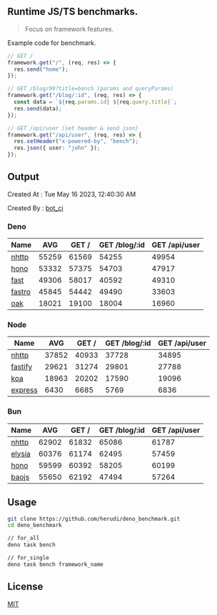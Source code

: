 ## Runtime JS/TS benchmarks.

> Focus on framework features.

Example code for benchmark.
```ts
// GET /
framework.get("/", (req, res) => {
  res.send("home");
});

// GET /blog/99?title=bench (params and queryParams)
framework.get("/blog/:id", (req, res) => {
  const data = `${req.params.id} ${req.query.title}`;
  res.send(data);
});

// GET /api/user (set header & send json)
framework.get("/api/user", (req, res) => {
  res.setHeader("x-powered-by", "bench");
  res.json({ user: "john" });
});
```

## Output
Created At : Tue May 16 2023, 12:40:30 AM

Created By : [bot_ci](https://github.com/herudi/deno_benchmarks/commits?author=github-actions%5Bbot%5D)


### Deno
|Name|AVG|GET /|GET /blog/:id|GET /api/user|
|----|----|----|----|----|
|[nhttp](https://github.com/nhttp/nhttp)|55259|61569|54255|49954|
|[hono](https://github.com/honojs/hono)|53332|57375|54703|47917|
|[fast](https://github.com/danteissaias/fast)|49306|58017|40592|49310|
|[fastro](https://github.com/fastrodev/fastro)|45845|54442|49490|33603|
|[oak](https://github.com/oakserver/oak)|18021|19100|18004|16960|
  


### Node
|Name|AVG|GET /|GET /blog/:id|GET /api/user|
|----|----|----|----|----|
|[nhttp](https://github.com/nhttp/nhttp)|37852|40933|37728|34895|
|[fastify](https://github.com/fastify/fastify)|29621|31274|29801|27788|
|[koa](https://github.com/koajs/koa)|18963|20202|17590|19096|
|[express](https://github.com/expressjs/express)|6430|6685|5769|6836|
  


### Bun
|Name|AVG|GET /|GET /blog/:id|GET /api/user|
|----|----|----|----|----|
|[nhttp](https://github.com/nhttp/nhttp)|62902|61832|65086|61787|
|[elysia](https://github.com/elysiajs/elysia)|60376|61174|62495|57459|
|[hono](https://github.com/honojs/hono)|59599|60392|58205|60199|
|[baojs](https://github.com/mattreid1/baojs)|55650|62192|47494|57264|
  



## Usage

```bash
git clone https://github.com/herudi/deno_benchmark.git
cd deno_benchmark

// for_all
deno task bench

// for_single
deno task bench framework_name
```

## License

[MIT](LICENSE)

